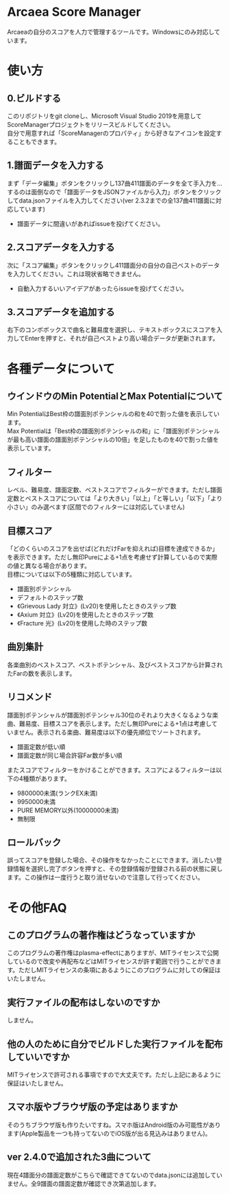 # Arcaea Score Manager
Arcaeaの自分のスコアを人力で管理するツールです。Windowsにのみ対応しています。
# 使い方
## 0.ビルドする
このリポジトリをgit cloneし、Microsoft Visual Studio 2019を用意してScoreManagerプロジェクトをリリースビルドしてください。  
自分で用意すれば「ScoreManagerのプロパティ」から好きなアイコンを設定することもできます。
## 1.譜面データを入力する
まず「データ編集」ボタンをクリックし137曲411譜面のデータを全て手入力を…するのは面倒なので「譜面データをJSONファイルから入力」ボタンをクリックしてdata.jsonファイルを入力してください(ver 2.3.2までの全137曲411譜面に対応しています)
- 譜面データに間違いがあればissueを投げてください。
## 2.スコアデータを入力する
次に「スコア編集」ボタンをクリックし411譜面分の自分の自己ベストのデータを入力してください。これは現状省略できません。
- 自動入力するいいアイデアがあったらissueを投げてください。

## 3.スコアデータを追加する
右下のコンボボックスで曲名と難易度を選択し、テキストボックスにスコアを入力してEnterを押すと、それが自己ベストより高い場合データが更新されます。
# 各種データについて
## ウインドウのMin PotentialとMax Potentialについて
Min PotentialはBest枠の譜面別ポテンシャルの和を40で割った値を表示しています。  
Max Potentialは「Best枠の譜面別ポテンシャルの和」に「譜面別ポテンシャルが最も高い譜面の譜面別ポテンシャルの10倍」を足したものを40で割った値を表示しています。
## フィルター
レベル、難易度、譜面定数、ベストスコアでフィルターができます。ただし譜面定数とベストスコアについては「より大きい」「以上」「と等しい」「以下」「より小さい」のみ選べます(区間でのフィルターには対応していません)
## 目標スコア
「どのくらいのスコアを出せば(どれだけFarを抑えれば)目標を達成できるか」を表示できます。ただし無印Pureによる+1点を考慮せず計算しているので実際の値と異なる場合があります。  
目標については以下の5種類に対応しています。
- 譜面別ポテンシャル
- デフォルトのステップ数
- 《Grievous Lady 対立》(Lv20)を使用したときのステップ数
- 《Axium 対立》(Lv20)を使用したときのステップ数
- 《Fracture 光》(Lv20)を使用した時のステップ数
## 曲別集計
各楽曲別のベストスコア、ベストポテンシャル、及びベストスコアから計算されたFarの数を表示します。
## リコメンド
譜面別ポテンシャルが譜面別ポテンシャル30位のそれより大きくなるような楽曲、難易度、目標スコアを表示します。ただし無印Pureによる+1点は考慮していません。表示される楽曲、難易度は以下の優先順位でソートされます。
- 譜面定数が低い順
- 譜面定数が同じ場合許容Far数が多い順

またスコアでフィルターをかけることができます。スコアによるフィルターは以下の4種類があります。
- 9800000未満(ランクEX未満)
- 9950000未満
- PURE MEMORY以外(10000000未満)
- 無制限
## ロールバック
誤ってスコアを登録した場合、その操作をなかったことにできます。消したい登録情報を選択し完了ボタンを押すと、その登録情報が登録される前の状態に戻します。この操作は一度行うと取り消せないので注意して行ってください。
# その他FAQ
## このプログラムの著作権はどうなっていますか
このプログラムの著作権はplasma-effectにありますが、MITライセンスで公開しているので改変や再配布などはMITライセンスが許す範囲で行うことができます。ただしMITライセンスの条項にあるようにこのプログラムに対しての保証はいたしません。
## 実行ファイルの配布はしないのですか
しません。
## 他の人のために自分でビルドした実行ファイルを配布していいですか
MITライセンスで許可される事項ですので大丈夫です。ただし上記にあるように保証はいたしません。
## スマホ版やブラウザ版の予定はありますか
そのうちブラウザ版も作りたいですね。スマホ版はAndroid版のみ可能性があります(Apple製品を一つも持ってないのでiOS版が出る見込みはありません)。
## ver 2.4.0で追加された3曲について
現在4譜面分の譜面定数がこちらで確認できてないのでdata.jsonには追加していません。全9譜面の譜面定数が確認でき次第追加します。